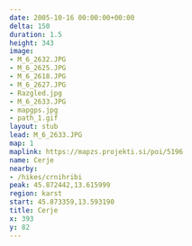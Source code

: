 ```yaml
---
date: 2005-10-16 00:00:00+00:00
delta: 150
duration: 1.5
height: 343
image:
- M_6_2632.JPG
- M_6_2625.JPG
- M_6_2618.JPG
- M_6_2627.JPG
- Razgled.jpg
- M_6_2633.JPG
- mapgps.jpg
- path_1.gif
layout: stub
lead: M_6_2633.JPG
map: 1
maplink: https://mapzs.projekti.si/poi/5196
name: Cerje
nearby:
- /hikes/crnihribi
peak: 45.872442,13.615999
region: karst
start: 45.873359,13.593190
title: Cerje
x: 393
y: 82
---
```

